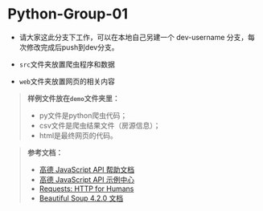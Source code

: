 # Python-Group-01

+ 请大家这此分支下工作，可以在本地自己另建一个 dev-username 分支，每次修改完成后push到dev分支。

+ `src`文件夹放置爬虫程序和数据

+ `web`文件夹放置网页的相关内容

> **样例文件放在`demo`文件夹里：**
>
> - py文件是python爬虫代码；
> - csv文件是爬虫结果文件（房源信息）；
> - html是最终网页的代码。

> **参考文档：**
>
> - [高德 JavaScript API 帮助文档](http://lbs.amap.com/api/javascript-api/summary/)
> - [高德 JavaScript API 示例中心](https://lbs.amap.com/demo-center/js-api)
> - [Requests: HTTP for Humans](http://www.python-requests.org/en/master/)
> - [Beautiful Soup 4.2.0 文档](https://www.crummy.com/software/BeautifulSoup/bs4/doc.zh/)

